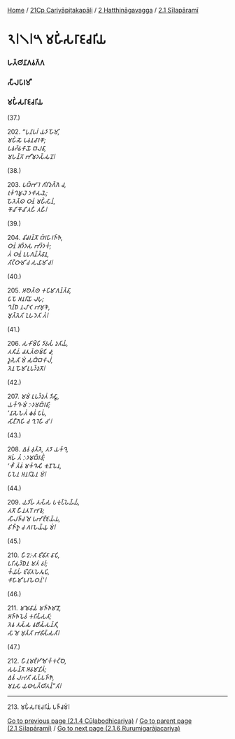 
[Home](/) / [21Cp Cariyāpiṭakapāḷi](/tipitaka/21Cp.md) / [2 Hatthināgavagga](/tipitaka/21Cp/2.md) / [2.1 Sīlapāramī](/tipitaka/21Cp/2/2.1.md)

# 𑁨𑁇𑁧𑁇𑁫 𑀫𑀳𑀺𑀁𑀲𑀭𑀸𑀚𑀘𑀭𑀺𑀬

### 𑀳𑀢𑁆𑀣𑀺𑀦𑀸𑀕𑀯𑀕𑁆𑀕

### 𑀲𑀻𑀮𑀧𑀸𑀭𑀫𑀻

### 𑀫𑀳𑀺𑀁𑀲𑀭𑀸𑀚𑀘𑀭𑀺𑀬

(37.)

202\. _“𑀧𑀼𑀦𑀸𑀧𑀭𑀁 𑀬𑀤𑀸 𑀳𑁄𑀫𑀺,_  
_𑀫𑀳𑀺𑀁𑀲𑁄 𑀧𑀯𑀦𑀘𑀸𑀭𑀓𑁄;_  
_𑀧𑀯𑀟𑁆𑀠𑀓𑀸𑀬𑁄 𑀩𑀮𑀯𑀸,_  
_𑀫𑀳𑀦𑁆𑀢𑁄 𑀪𑀻𑀫𑀤𑀲𑁆𑀲𑀦𑁄𑁇_  


(38.)

203\. _𑀧𑀩𑁆𑀪𑀸𑀭𑁂 𑀕𑀺𑀭𑀺𑀤𑀼𑀕𑁆𑀕𑁂 𑀘,_  
_𑀭𑀼𑀓𑁆𑀔𑀫𑀽𑀮𑁂 𑀤𑀓𑀸𑀲𑀬𑁂;_  
_𑀳𑁄𑀢𑁂𑀢𑁆𑀣 𑀞𑀸𑀦𑀁 𑀫𑀳𑀺𑀁𑀲𑀸𑀦𑀁,_  
_𑀓𑁄𑀘𑀺 𑀓𑁄𑀘𑀺 𑀢𑀳𑀺𑀁 𑀢𑀳𑀺𑀁𑁇_  


(39.)

204\. _𑀯𑀺𑀘𑀭𑀦𑁆𑀢𑁄 𑀩𑁆𑀭𑀳𑀸𑀭𑀜𑁆𑀜𑁂,_  
_𑀞𑀸𑀦𑀁 𑀅𑀤𑁆𑀤𑀲 𑀪𑀤𑁆𑀤𑀓𑀁;_  
_𑀢𑀁 𑀞𑀸𑀦𑀁 𑀉𑀧𑀕𑀦𑁆𑀢𑁆𑀯𑀸𑀦,_  
_𑀢𑀺𑀝𑁆𑀞𑀸𑀫𑀺 𑀘 𑀲𑀬𑀸𑀫𑀺 𑀘𑁇_  


(40.)

205\. _𑀅𑀣𑁂𑀢𑁆𑀣 𑀓𑀧𑀺𑀫𑀸𑀕𑀦𑁆𑀢𑁆𑀯𑀸,_  
_𑀧𑀸𑀧𑁄 𑀅𑀦𑀭𑀺𑀬𑁄 𑀮𑀳𑀼;_  
_𑀔𑀦𑁆𑀥𑁂 𑀦𑀮𑀸𑀝𑁂 𑀪𑀫𑀼𑀓𑁂,_  
_𑀫𑀼𑀢𑁆𑀢𑁂𑀢𑀺 𑀑𑀳𑀤𑁂𑀢𑀺 𑀢𑀁𑁇_  


(41.)

206\. _𑀲𑀓𑀺𑀫𑁆𑀧𑀺 𑀤𑀺𑀯𑀲𑀁 𑀤𑀼𑀢𑀺𑀬𑀁,_  
_𑀢𑀢𑀺𑀬𑀁 𑀘𑀢𑀼𑀢𑁆𑀣𑀫𑁆𑀧𑀺 𑀘;_  
_𑀤𑀽𑀲𑁂𑀢𑀺 𑀫𑀁 𑀲𑀩𑁆𑀩𑀓𑀸𑀮𑀁,_  
_𑀢𑁂𑀦 𑀳𑁄𑀫𑀺 𑀉𑀧𑀤𑁆𑀤𑀼𑀢𑁄𑁇_  


(42.)

207\. _𑀫𑀫𑀁 𑀉𑀧𑀤𑁆𑀤𑀼𑀢𑀁 𑀤𑀺𑀲𑁆𑀯𑀸,_  
_𑀬𑀓𑁆𑀔𑁄 𑀫𑀁 𑀇𑀤𑀫𑀩𑁆𑀭𑀯𑀺;_  
_‘𑀦𑀸𑀲𑁂𑀳𑁂𑀢𑀁 𑀙𑀯𑀁 𑀧𑀸𑀧𑀁,_  
_𑀲𑀺𑀗𑁆𑀕𑁂𑀳𑀺 𑀘 𑀔𑀼𑀭𑁂𑀳𑀺 𑀘’𑁇_  


(43.)

208\. _𑀏𑀯𑀁 𑀯𑀼𑀢𑁆𑀢𑁂, 𑀢𑀤𑀸 𑀬𑀓𑁆𑀔𑁂,_  
_𑀅𑀳𑀁 𑀢𑀁 𑀇𑀤𑀫𑀩𑁆𑀭𑀯𑀺𑀁;_  
_‘𑀓𑀺𑀁 𑀢𑁆𑀯𑀁 𑀫𑀓𑁆𑀔𑁂𑀲𑀺 𑀓𑀼𑀡𑀧𑁂𑀦,_  
_𑀧𑀸𑀧𑁂𑀦 𑀅𑀦𑀭𑀺𑀬𑁂𑀦 𑀫𑀁𑁇_  


(44.)

209\. _𑀬𑀤𑀺𑀳𑀁 𑀢𑀲𑁆𑀲 𑀧𑀓𑀼𑀧𑁆𑀧𑁂𑀬𑁆𑀬𑀁,_  
_𑀢𑀢𑁄 𑀳𑀻𑀦𑀢𑀭𑁄 𑀪𑀯𑁂;_  
_𑀲𑀻𑀮𑀜𑁆𑀘 𑀫𑁂 𑀧𑀪𑀺𑀚𑁆𑀚𑁂𑀬𑁆𑀬,_  
_𑀯𑀺𑀜𑁆𑀜𑀽 𑀘 𑀕𑀭𑀳𑁂𑀬𑁆𑀬𑀼 𑀫𑀁𑁇_  


(45.)

210\. _𑀳𑀻𑀍𑀇𑀢𑀸 𑀚𑀻𑀯𑀺𑀢𑀸 𑀯𑀸𑀧𑀺,_  
_𑀧𑀭𑀺𑀲𑀼𑀤𑁆𑀥𑁂𑀦 𑀫𑀢𑀁 𑀯𑀭𑀁;_  
_𑀓𑁆𑀬𑀸𑀳𑀁 𑀚𑀻𑀯𑀺𑀢𑀳𑁂𑀢𑀽𑀧𑀺,_  
_𑀓𑀸𑀳𑀸𑀫𑀺 𑀧𑀭𑀳𑁂𑀞𑀦𑀁’𑁇_  


(46.)

211\. _𑀫𑀫𑁂𑀯𑀸𑀬𑀁 𑀫𑀜𑁆𑀜𑀫𑀸𑀦𑁄,_  
_𑀅𑀜𑁆𑀜𑁂𑀧𑁂𑀯𑀁 𑀓𑀭𑀺𑀲𑁆𑀲𑀢𑀺;_  
_𑀢𑁂𑀯 𑀢𑀲𑁆𑀲 𑀯𑀥𑀺𑀲𑁆𑀲𑀦𑁆𑀢𑀺,_  
_𑀲𑀸 𑀫𑁂 𑀫𑀼𑀢𑁆𑀢𑀺 𑀪𑀯𑀺𑀲𑁆𑀲𑀢𑀺𑁇_  


(47.)

212\. _𑀳𑀻𑀦𑀫𑀚𑁆𑀛𑀺𑀫𑁅𑀓𑁆𑀓𑀝𑁆𑀞𑁂,_  
_𑀲𑀳𑀦𑁆𑀢𑁄 𑀅𑀯𑀫𑀸𑀦𑀺𑀢𑀁;_  
_𑀏𑀯𑀁 𑀮𑀪𑀢𑀺 𑀲𑀧𑁆𑀧𑀜𑁆𑀜𑁄,_  
_𑀫𑀦𑀲𑀸 𑀬𑀣𑀸𑀧𑀢𑁆𑀣𑀺𑀢𑀦𑁆”𑀢𑀺𑁇_  


---

213\. 𑀫𑀳𑀺𑀁𑀲𑀭𑀸𑀚𑀘𑀭𑀺𑀬𑀁 𑀧𑀜𑁆𑀘𑀫𑀁𑁇



[Go to previous page (2.1.4 Cūḷabodhicariya)](/tipitaka/21Cp/2/2.1/2.1.4.md) / [Go to parent page (2.1 Sīlapāramī)](/tipitaka/21Cp/2/2.1.md) / [Go to next page (2.1.6 Rurumigarājacariya)](/tipitaka/21Cp/2/2.1/2.1.6.md)


